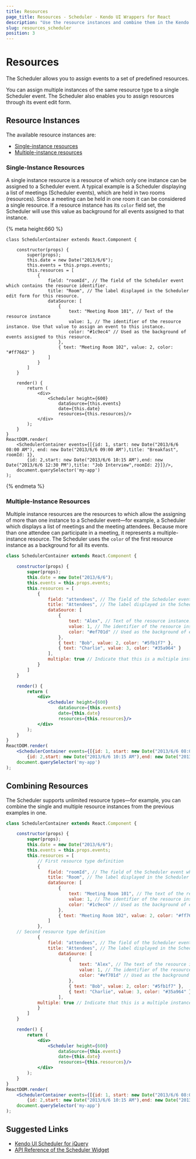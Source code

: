 ```yaml
---
title: Resources
page_title: Resources - Scheduler - Kendo UI Wrappers for React
description: "Use the resource instances and combine them in the Kendo UI Scheduler wrapper for React."
slug: resources_scheduler
position: 3
---
```


# Resources

The Scheduler allows you to assign events to a set of predefined resources.

You can assign multiple instances of the same resource type to a single Scheduler event. The Scheduler also enables you to assign resources through its event edit form.

## Resource Instances

The available resource instances are:
* [Single-instance resources](#toc-single-instance-resources)
* [Multiple-instance resources](#toc-multiple-instance-resources)

### Single-Instance Resources

A single instance resource is a resource of which only one instance can be assigned to a Scheduler event. A typical example is a Scheduler displaying a list of meetings (Scheduler events), which are held in two rooms (resources). Since a meeting can be held in one room it can be considered a single resource. If a resource instance has its `color` field set, the Scheduler will use this value as background for all events assigned to that instance.

{% meta height:660 %}
```jsx-preview
class SchedulerContainer extends React.Component {

    constructor(props) {
        super(props);
        this.date = new Date("2013/6/6");
        this.events = this.props.events;
        this.resources = [
            {
                field: "roomId", // The field of the Scheduler event which contains the resource identifier.
                title: "Room", // The label displayed in the Scheduler edit form for this resource.
                dataSource: [
                    {
                        text: "Meeting Room 101", // Text of the resource instance
                        value: 1, // The identifier of the resource instance. Use that value to assign an event to this instance.
                        color: "#1c9ec4" // Used as the background of events assigned to this resource.
                    },
                    { text: "Meeting Room 102", value: 2, color: "#ff7663" }
                ]
            }
        ]
    }

    render() {
        return (
            <div>
                <Scheduler height={600}
                    dataSource={this.events}
                    date={this.date}
                    resources={this.resources}/>
            </div>
        );
    }
}
ReactDOM.render(
    <SchedulerContainer events={[{id: 1, start: new Date("2013/6/6 08:00 AM"), end: new Date("2013/6/6 09:00 AM"),title: "Breakfast", roomId: 1},
        {id: 2,start: new Date("2013/6/6 10:15 AM"),end: new Date("2013/6/6 12:30 PM"),title: "Job Interview",roomId: 2}]}/>,
    document.querySelector('my-app')
);
```
{% endmeta %}

### Multiple-Instance Resources

Multiple instance resources are the resources to which allow the assigning of more than one instance to a Scheduler event&mdash;for example, a Scheduler which displays a list of meetings and the meeting attendees. Because more than one attendee can participate in a meeting, it represents a multiple-instance resource. The Scheduler uses the `color` of the first resource instance as a background for all its events.

```jsx
class SchedulerContainer extends React.Component {

    constructor(props) {
        super(props);
        this.date = new Date("2013/6/6");
        this.events = this.props.events;
        this.resources = [
            {
                field: "attendees", // The field of the Scheduler event which contains the resource identifier.
                title: "Attendees", // The label displayed in the Scheduler edit form for this resource.
                dataSource: [
                    {
                        text: "Alex", // Text of the resource instance.
                        value: 1, // The identifier of the resource instance. Use that value to assign an event to this instance.
                        color: "#ef701d" // Used as the background of events assigned to this resource.
                    },
                    { text: "Bob", value: 2, color: "#5fb1f7" },
                    { text: "Charlie", value: 3, color: "#35a964" }
                ],
                multiple: true // Indicate that this is a multiple instance resource.
            }
        ]
    }

    render() {
        return (
            <div>
                <Scheduler height={600}
                    dataSource={this.events}
                    date={this.date}
                    resources={this.resources}/>
            </div>
        );
    }
}
ReactDOM.render(
    <SchedulerContainer events={[{id: 1, start: new Date("2013/6/6 08:00 AM"), end: new Date("2013/6/6 09:00 AM"),title: "Breakfast", attendees: [2, 3]},
        {id: 2,start: new Date("2013/6/6 10:15 AM"),end: new Date("2013/6/6 12:30 PM"),title: "Job Interview", attendees: [1, 2] }]}/>,
    document.querySelector('my-app')
);
```

## Combining Resources

The Scheduler supports unlimited resource types&mdash;for example, you can combine the single and multiple resource instances from the previous examples in one.

```jsx
class SchedulerContainer extends React.Component {

    constructor(props) {
        super(props);
        this.date = new Date("2013/6/6");
        this.events = this.props.events;
        this.resources = [
            // First resource type definition
            {
                field: "roomId", // The field of the Scheduler event which contains the resource identifier.
                title: "Room", // The label displayed in the Scheduler edit form for this resource.
                dataSource: [
                    {
                        text: "Meeting Room 101", // The text of the resource instance.
                        value: 1, // The identifier of the resource instance. Use that value to assign an event to this instance.
                        color: "#1c9ec4" // Used as the background of events assigned to this resource.
                    },
                    { text: "Meeting Room 102", value: 2, color: "#ff7663" }
                ]
            },
    // Second resource type definition
            {
                field: "attendees", // The field of the Scheduler event which contains the resource identifier
                title: "Attendees", // The label displayed in the Scheduler edit form for this resource
                    dataSource: [
                        {
                            text: "Alex", // The text of the resource instance.
                            value: 1, // The identifier of the resource instance. Use that value to assign an event to this instance.
                            color: "#ef701d" // Used as the background of events assigned to this resource.
                        },
                        { text: "Bob", value: 2, color: "#5fb1f7" },
                        { text: "Charlie", value: 3, color: "#35a964" }
                    ],
            multiple: true // Indicate that this is a multiple instance resource.
            }
        ]
    }

    render() {
        return (
            <div>
                <Scheduler height={600}
                    dataSource={this.events}
                    date={this.date}
                    resources={this.resources}/>
            </div>
        );
    }
}
ReactDOM.render(
    <SchedulerContainer events={[{id: 1, start: new Date("2013/6/6 08:00 AM"),end: new Date("2013/6/6 09:00 AM"),title: "Breakfast", attendees: [2, 3], roomId: 1},
        {id: 2,start: new Date("2013/6/6 10:15 AM"),end: new Date("2013/6/6 12:30 PM"),title: "Job Interview", attendees: [1, 2], roomId: 2 }]}/>,
    document.querySelector('my-app')
);
```

## Suggested Links

* [Kendo UI Scheduler for jQuery](https://docs.telerik.com/kendo-ui/controls/scheduling/scheduler/overview)
* [API Reference of the Scheduler Widget](https://docs.telerik.com/kendo-ui/api/javascript/ui/scheduler)
